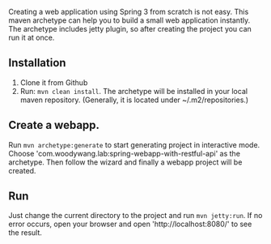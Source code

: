 Creating a web application using Spring 3 from scratch is not easy. This maven archetype can help you to build a small web application instantly. The archetype includes jetty plugin, so after creating the project you can run it at once.

## Installation
1. Clone it from Github
2. Run: `mvn clean install`. The archetype will be installed in your local maven repository. (Generally, it is located under ~/.m2/repositories.)

## Create a webapp.
Run `mvn archetype:generate` to start generating project in interactive mode. Choose 'com.woodywang.lab:spring-webapp-with-restful-api' as the archetype. Then follow the wizard and finally a webapp project will be created.

## Run
Just change the current directory to the project and run `mvn jetty:run`. If no error occurs, open your browser and open 'http://localhost:8080/' to see the result.
